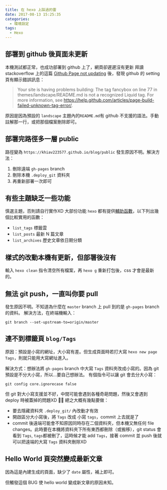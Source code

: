 ```yaml
---
title: 在 hexo 上踩過的雷
date: 2017-08-13 15:25:35
categories:
  - 環境設定
tags:
  - Hexo
---
```

## 部署到 github 後頁面未更新
本機測試都正常，也成功部署到 github 上了，網頁卻遲遲沒有更新
拜讀 stackoverflow 上的這篇 [Github Page not updating](https://stackoverflow.com/questions/20422279/github-pages-are-not-updating) 後，發現 github 的 setting 頁有顯示錯誤訊息：
> Your site is having problems building: The tag fancybox on line 77 in themes/landscape/README.md is not a recognized Liquid tag. For more information, see https://help.github.com/articles/page-build-failed-unknown-tag-error/.

原因是因為預設的 `landscape` 主題內的`README.md`有 github 不支援的語法。手動註解那一行，或把那個檔案刪除即可。


## 部署完路徑多一層 public
路徑變為 `https://khiav223577.github.io/blog/public`
發生原因不明。解決方法：
1. 刪除遠端 `gh-pages` branch
2. 刪除本機 `.deploy_git` 資料夾
3. 再重新部署一次即可

## 有些主題缺乏一些功能
慎選主題，否則請自行實作XD
大部份功能 `hexo` 都有提供[輔助函數](https://hexo.io/zh-tw/docs/helpers.html)，以下列出幾個比較實用的函數：
- `list_tags` 標籤雲
- `list_posts` 最新 N 篇文章
- `list_archives` 歷史文章依日期分類

## 樣式的改動本機有更新，但部署後沒有
輸入 `hexo clean` 指令清空所有檔案，再 `hexo g` 重新打包後，css 才會是最新的。

## 無法 git push，一直叫你要 pull
發生原因不明。不知道為什麼在 `master` branch 上 pull 到的是 `gh-pages` branch 的資料。
解決方法，在終端機輸入：
```
git branch --set-upstream-to=origin/master
```

## 連不到標籤頁 `blog/Tags`
原因：預設是小寫的網址，大小寫有差。但生成頁面時若打大寫 `hexo new page Tags`，則就只能用大寫網址進入。

解決方式：想辦法將 `gh-pages` branch 中大寫 `Tags` 資料夾改成小寫的。因為 git 預設是不分大小寫，所以...要自己想辦法。
有個指令可以讓 git 會去分大小寫：
```
git config core.ignorecase false
```
但 git 對大小寫支援並不好，中間可能會遇到各種奇葩問題，然後又會遇到 deploy 時被蓋掉的問題XD 🐛🐛
總之大概有幾點要做：
 - 要去隱藏資料夾 `.deploy_git/` 內改動才有效
 - 開啟區分大小寫後，將 `Tags` 改成 小寫 `tags`，commit 上去就是了
 - commit 後遠端可能會不知原因同時存在二個資料夾，但本機又無任何 file changes。此時要在本機將資料夾下所有東西都刪除（或搬移），git status 會看到 `Tags`, `tags`都被刪了，這時候才能 add `Tags`，接著 commit 並 push 後就可以把遠端的大寫 `Tags` 資料夾刪除XD

## Hello World 頁突然變成最新文章
因為這是內建生成的頁面，缺少了 `date` 屬性，補上即可。

但觸發這個 BUG 使 hello world 變成新文章的原因未知。

